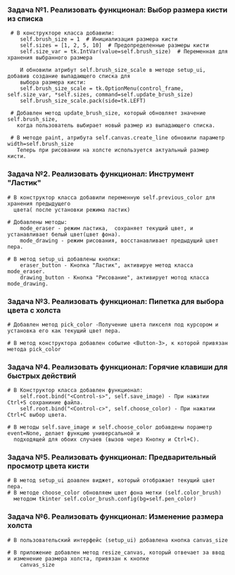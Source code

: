 ###  Задача №1. Реализовать функционал: Выбор размера кисти из списка

     # В конструкторе класса добавили:
        self.brush_size = 1  # Инициализация размера кисти
        self.sizes = [1, 2, 5, 10]  # Предопределенные размеры кисти
        self.size_var = tk.IntVar(value=self.brush_size)  # Переменная для хранения выбранного размера
        
        И обновили атрибут self.brush_size_scale в методе setup_ui, добавив создание выпадающего списка для 
        выбора размера кисти:
        self.brush_size_scale = tk.OptionMenu(control_frame, self.size_var, *self.sizes, command=self.update_brush_size)
        self.brush_size_scale.pack(side=tk.LEFT)

     # Добавлен метод update_brush_size, который обновляет значение self.brush_size, 
       когда пользователь выбирает новый размер из выпадающего списка.

     # В методе paint, атрибута self.canvas.create_line обновили параметр width=self.brush_size
       Теперь при рисовании на холсте используется актуальный размер кисти.


###  Задача №2. Реализовать функционал: Инструмент "Ластик"
    # В конструктор класса добавили переменную self.previous_color для хранения предыдущего 
      цвета( после установки режима ластик)
    
    # Добавлены методы:
        mode_eraser - режим ластика,  сохраняет текущий цвет, и устанавливает белый цвет(цвет фона).
        mode_drawing - режим рисования, восстанавливает предыдущий цвет пера.

    # В метод setup_ui добавлены кнопки:
        eraser_button - Кнопка "Ластик", активируе метод класса mode_eraser.
        drawing_button - Кнопка "Рисование", активирует мотод класса mode_drawing.

### Задача №3. Реализовать функционал: Пипетка для выбора цвета с холста
    # Добавлен метод pick_color -Получение цвета пикселя под курсором и установка его как текущий цвет пера.

    # В метод конструктора добавлен событие <Button-3>, к которой привязан метода pick_color

### Задача №4. Реализовать функционал: Горячие клавиши для быстрых действий
    # В Конструктор класса добавлен функционал: 
        self.root.bind("<Control-s>", self.save_image) - При нажатии Ctrl+S сохраниние файла.
        self.root.bind("<Control-c>", self.choose_color) - При нажатии Ctrl+С выбор цвета.

    # В методы self.save_image и self.choose_color добавдены пораметр event=None, делает функцию универсальной и 
      подходящей для обоих случаев (вызов через Кнопку и Ctrl+C).

### Задача №5. Реализовать функционал: Предварительный просмотр цвета кисти
    # В метод setup_ui доавлен виджет, который отображает текущий цвет пера.
    # В методе choose_color обновляем цвет фона метки (self.color_brush) 
      методом tkinter self.color_brush.config(bg=self.pen_color)

### Задача №6. Реализовать функционал: Изменение размера холста
    # В пользовательский интерфейс (setup_ui) добавлена кнопка canvas_size 

    # В приложение добавлен метод resize_canvas, который отвечает за ввод и изменение размера холста, привязан к кнопке 
        canvas_size